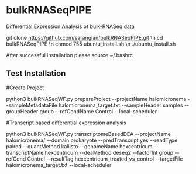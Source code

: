# bulkRNASeqPIPE
Differential Expression Analysis of bulk-RNASeq data

git clone https://github.com/sarangian/bulkRNASeqPIPE.git \n
cd bulkRNASeqPIPE \n
chmod 755 ubuntu_install.sh \n
./ubuntu_install.sh

After successful installation please source ~/.bashrc

Test Installation
-----------------

#Create Project

python3 bulkRNASeqWF.py prepareProject --projectName halomicronema --sampleMetadataFile halomicronema_target.txt --sampleHeader samples --groupHeader group --refCondName Control --local-scheduler


#Transcript based differential expression analysis

python3 bulkRNASeqWF.py transcriptomeBasedDEA --projectName halomicronema/ --domain prokaryote --predTranscript yes --readType paired --quantMethod kallisto --genomeName hexcentricum --transcriptName hexcentricum --deaMethod deseq2 --factorInt group --refCond Control --resultTag hexcentricum_treated_vs_control --targetFile halomicronema_target.txt --local-scheduler

